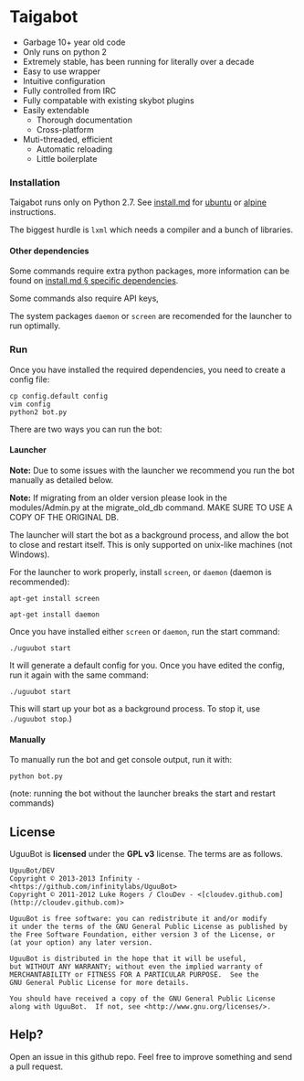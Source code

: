 # Taigabot

* Garbage 10+ year old code
* Only runs on python 2
* Extremely stable, has been running for literally over a decade
* Easy to use wrapper
* Intuitive configuration
* Fully controlled from IRC
* Fully compatable with existing skybot plugins
* Easily extendable
  * Thorough documentation
  * Cross-platform
* Muti-threaded, efficient
  * Automatic reloading
  * Little boilerplate

### Installation
Taigabot runs only on Python 2.7. See [install.md](install.md#instructions) for [ubuntu](install.md#ubuntu) or [alpine](install.md#alpine) instructions.

The biggest hurdle is `lxml` which needs a compiler and a bunch of libraries.

#### Other dependencies
Some commands require extra python packages, more information can be found on [install.md § specific dependencies](install.md#specific-dependencies).

Some commands also require API keys,

The system packages `daemon` or `screen` are recomended for the launcher to run optimally.


### Run
Once you have installed the required dependencies, you need to create a config file:

    cp config.default config
    vim config
    python2 bot.py

There are two ways you can run the bot:

#### Launcher

**Note:** Due to some issues with the launcher we recommend you run the bot manually as detailed below.

**Note:** If migrating from an older version please look in the modules/Admin.py at the migrate_old_db command. MAKE SURE TO USE A COPY OF THE ORIGINAL DB.

The launcher will start the bot as a background process, and allow the bot to close and restart itself. This is only supported on unix-like machines (not Windows).

For the launcher to work properly, install `screen`, or `daemon` (daemon is recommended):

`apt-get install screen`

`apt-get install daemon`

Once you have installed either `screen` or `daemon`, run the start command:

`./uguubot start`

It will generate a default config for you.  Once you have edited the config, run it again with the same command:

`./uguubot start`

This will start up your bot as a background process. To stop it, use `./uguubot stop`.)

#### Manually

To manually run the bot and get console output, run it with:

`python bot.py`

(note: running the bot without the launcher breaks the start and restart commands)

## License

UguuBot is **licensed** under the **GPL v3** license. The terms are as follows.

    UguuBot/DEV
    Copyright © 2013-2013 Infinity - <https://github.com/infinitylabs/UguuBot>
    Copyright © 2011-2012 Luke Rogers / ClouDev - <[cloudev.github.com](http://cloudev.github.com)>

    UguuBot is free software: you can redistribute it and/or modify
    it under the terms of the GNU General Public License as published by
    the Free Software Foundation, either version 3 of the License, or
    (at your option) any later version.

    UguuBot is distributed in the hope that it will be useful,
    but WITHOUT ANY WARRANTY; without even the implied warranty of
    MERCHANTABILITY or FITNESS FOR A PARTICULAR PURPOSE.  See the
    GNU General Public License for more details.

    You should have received a copy of the GNU General Public License
    along with UguuBot.  If not, see <http://www.gnu.org/licenses/>.

## Help?

Open an issue in this github repo. Feel free to improve something and send a pull request.
